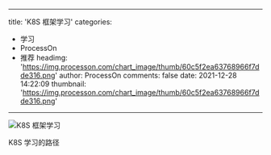 
---
title: 'K8S 框架学习'
categories: 
 - 学习
 - ProcessOn
 - 推荐
headimg: 'https://img.processon.com/chart_image/thumb/60c5f2ea63768966f7dde316.png'
author: ProcessOn
comments: false
date: 2021-12-28 14:22:09
thumbnail: 'https://img.processon.com/chart_image/thumb/60c5f2ea63768966f7dde316.png'
---

<div>   
<img class="thumb" alt="K8S 框架学习" src="https://img.processon.com/chart_image/thumb/60c5f2ea63768966f7dde316.png" referrerpolicy="no-referrer">
<p>K8S 学习的路径</p>  
</div>
            